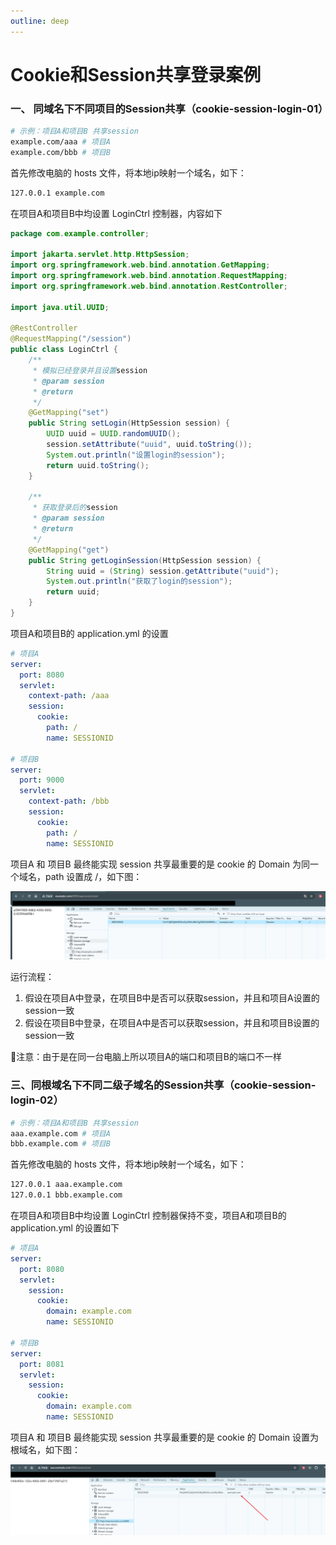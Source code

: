 ```yaml
---
outline: deep
---
```


# Cookie和Session共享登录案例

### 一、 同域名下不同项目的Session共享（cookie-session-login-01）

```bash
# 示例：项目A和项目B 共享session
example.com/aaa # 项目A
example.com/bbb # 项目B
```

首先修改电脑的 hosts 文件，将本地ip映射一个域名，如下：

```tex
127.0.0.1 example.com
```

在项目A和项目B中均设置 LoginCtrl 控制器，内容如下

```java
package com.example.controller;

import jakarta.servlet.http.HttpSession;
import org.springframework.web.bind.annotation.GetMapping;
import org.springframework.web.bind.annotation.RequestMapping;
import org.springframework.web.bind.annotation.RestController;

import java.util.UUID;

@RestController
@RequestMapping("/session")
public class LoginCtrl {
    /**
     * 模拟已经登录并且设置session
     * @param session
     * @return
     */
    @GetMapping("set")
    public String setLogin(HttpSession session) {
        UUID uuid = UUID.randomUUID();
        session.setAttribute("uuid", uuid.toString());
        System.out.println("设置login的session");
        return uuid.toString();
    }

    /**
     * 获取登录后的session
     * @param session
     * @return
     */
    @GetMapping("get")
    public String getLoginSession(HttpSession session) {
        String uuid = (String) session.getAttribute("uuid");
        System.out.println("获取了login的session");
        return uuid;
    }
}
```

项目A和项目B的 application.yml 的设置

```yml
# 项目A
server:
  port: 8080
  servlet:
    context-path: /aaa
    session:
      cookie:
      	path: /
        name: SESSIONID
        
# 项目B
server:
  port: 9000
  servlet:
    context-path: /bbb
    session:
      cookie:
       	path: /
        name: SESSIONID
```

项目A 和 项目B 最终能实现 session 共享最重要的是 cookie 的 Domain 为同一个域名，path 设置成 /，如下图：

![image-20250122211455228](images/image-20250122211455228.png)

运行流程：

1. 假设在项目A中登录，在项目B中是否可以获取session，并且和项目A设置的session一致
2. 假设在项目B中登录，在项目A中是否可以获取session，并且和项目B设置的session一致

🔔注意：由于是在同一台电脑上所以项目A的端口和项目B的端口不一样

### 三、同根域名下不同二级子域名的Session共享（cookie-session-login-02）
```bash
# 示例：项目A和项目B 共享session
aaa.example.com # 项目A
bbb.example.com # 项目B
```

首先修改电脑的 hosts 文件，将本地ip映射一个域名，如下：

```tex
127.0.0.1 aaa.example.com
127.0.0.1 bbb.example.com
```

在项目A和项目B中均设置 LoginCtrl 控制器保持不变，项目A和项目B的 application.yml 的设置如下

```yml
# 项目A
server:
  port: 8080
  servlet:
    session:
      cookie:
        domain: example.com
        name: SESSIONID
        
# 项目B
server:
  port: 8081
  servlet:
    session:
      cookie:
        domain: example.com
        name: SESSIONID
```

项目A 和 项目B 最终能实现 session 共享最重要的是 cookie 的 Domain 设置为根域名，如下图：

![image-20250122223157395](images/image-20250122223157395.png)

